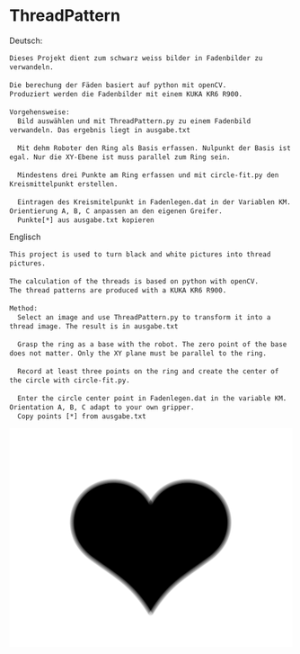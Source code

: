 # ThreadPattern
Deutsch:
    
    Dieses Projekt dient zum schwarz weiss bilder in Fadenbilder zu verwandeln. 

    Die berechung der Fäden basiert auf python mit openCV. 
    Produziert werden die Fadenbilder mit einem KUKA KR6 R900.

    Vorgehensweise:
      Bild auswählen und mit ThreadPattern.py zu einem Fadenbild verwandeln. Das ergebnis liegt in ausgabe.txt

      Mit dehm Roboter den Ring als Basis erfassen. Nulpunkt der Basis ist egal. Nur die XY-Ebene ist muss parallel zum Ring sein.

      Mindestens drei Punkte am Ring erfassen und mit circle-fit.py den Kreismittelpunkt erstellen.

      Eintragen des Kreismitelpunkt in Fadenlegen.dat in der Variablen KM. Orientierung A, B, C anpassen an den eigenen Greifer.
      Punkte[*] aus ausgabe.txt kopieren

Englisch
    
    This project is used to turn black and white pictures into thread pictures.

    The calculation of the threads is based on python with openCV.
    The thread patterns are produced with a KUKA KR6 R900.

    Method:
      Select an image and use ThreadPattern.py to transform it into a thread image. The result is in ausgabe.txt

      Grasp the ring as a base with the robot. The zero point of the base does not matter. Only the XY plane must be parallel to the ring.

      Record at least three points on the ring and create the center of the circle with circle-fit.py.

      Enter the circle center point in Fadenlegen.dat in the variable KM. Orientation A, B, C adapt to your own gripper.
      Copy points [*] from ausgabe.txt

![alt text](https://github.com/hidbefra/ThreadPattern/blob/main/herz-blur3.png?raw=true)
